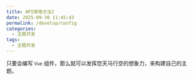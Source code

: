 ```yaml
---
title: API使用方法2
date: 2025-09-30 11:45:43
permalink: /develop/config
categories:
  - 主题开发
tags:
  - 主题开发
---
```


只要会编写 `Vue` 组件，那么就可以发挥您天马行空的想象力，来构建自己的主题。
